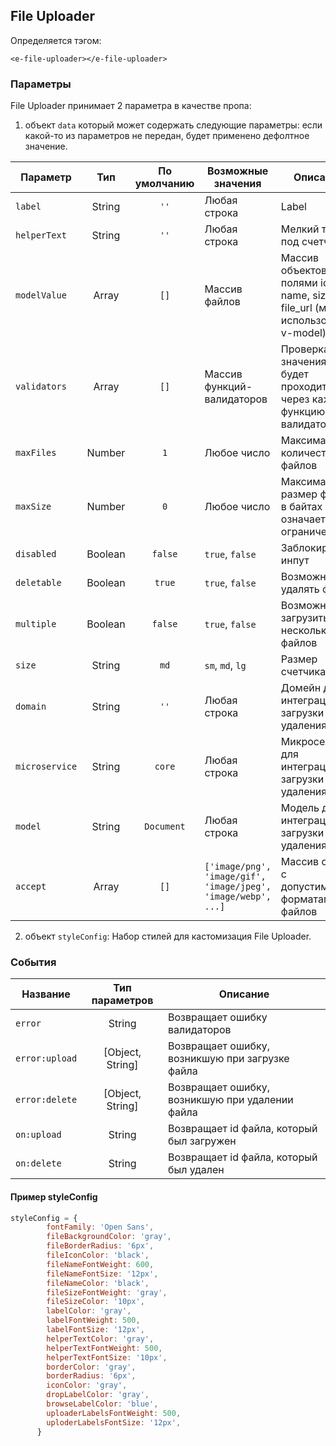 ## File Uploader

Определяется тэгом:
```vue
<e-file-uploader></e-file-uploader>
```

### Параметры
File Uploader принимает 2 параметра в качестве пропа:
1. объект `data` который может содержать следующие параметры:
   если какой-то из параметров не передан, будет применено дефолтное значение.

| Параметр         |   Тип   | По умолчанию | Возможные значения                                              | Описание                                                                        |
|------------------|:-------:|:------------:|-----------------------------------------------------------------|---------------------------------------------------------------------------------|
| ``label``        | String  |    ``''``    | Любая строка                                                    | Label                                                                           |
| ``helperText``   | String  |    ``''``    | Любая строка                                                    | Мелкий текст под счетчиком                                                      |
| ``modelValue``   |  Array  |    ``[]``    | Массив файлов                                                   | Массив объектов с полями id, name, size, file_url  (можно использовать v-model) |
| ``validators``   |  Array  |    ``[]``    | Массив функций-валидаторов                                      | Проверка значения будет проходить через каждую функцию-валидатор                |
| ``maxFiles``     | Number  |    ``1``     | Любое число                                                     | Максимальное количество файлов                                                  |
| ``maxSize``      | Number  |    ``0``     | Любое число                                                     | Максимальный размер файла в байтах (0 означает без ограничений)                 |
| ``disabled``     | Boolean |  ``false``   | ``true``, ``false``                                             | Заблокировать инпут                                                             |
| ``deletable``    | Boolean |   ``true``   | ``true``, ``false``                                             | Возможность удалять файлы                                                       |
| ``multiple``     | Boolean |  ``false``   | ``true``, ``false``                                             | Возможность загрузить несколько файлов                                          |
| ``size``         | String  |    ``md``    | ``sm``, ``md``, ``lg``                                          | Размер счетчика                                                                 |
| ``domain``       | String  |    ``''``    | Любая строка                                                    | Домейн для интеграции загрузки и удаления                                       |
| ``microservice`` | String  |   ``core``   | Любая строка                                                    | Микросервис для интеграции загрузки и удаления                                  |
| ``model``        | String  | ``Document`` | Любая строка                                                    | Модель для интеграции загрузки и удаления                                       |
| ``accept``       |  Array  |    ``[]``    | ``['image/png', 'image/gif', 'image/jpeg', 'image/webp', ...]`` | Массив строк с допустимыми форматами файлов                                     |

2. объект `styleConfig`:
Набор стилей для кастомизация File Uploader.

### События
| Название         |  Тип параметров  | Описание                                        |
|------------------|:----------------:|-------------------------------------------------|
| ``error``        |      String      | Возвращает ошибку валидаторов                   |
| ``error:upload`` | [Object, String] | Возвращает ошибку, возникшую при загрузке файла |
| ``error:delete`` | [Object, String] | Возвращает ошибку, возникшую при удалении файла |
| ``on:upload``    |      String      | Возвращает id файла, который был загружен       |
| ``on:delete``    |      String      | Возвращает id файла, который был удален         |

#### Пример styleConfig
````javascript
styleConfig = {
        fontFamily: 'Open Sans',
        fileBackgroundColor: 'gray',
        fileBorderRadius: '6px',
        fileIconColor: 'black',
        fileNameFontWeight: 600,
        fileNameFontSize: '12px',
        fileNameColor: 'black',
        fileSizeFontWeight: 'gray',
        fileSizeColor: '10px',
        labelColor: 'gray',
        labelFontWeight: 500,
        labelFontSize: '12px',
        helperTextColor: 'gray',
        helperTextFontWeight: 500,
        helperTextFontSize: '10px',
        borderColor: 'gray',
        borderRadius: '6px',
        iconColor: 'gray',
        dropLabelColor: 'gray',
        browseLabelColor: 'blue',
        uploaderLabelsFontWeight: 500,
        uploderLabelsFontSize: '12px',
      }
````
